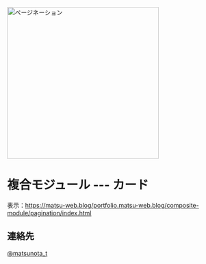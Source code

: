 <img width="354" alt="ページネーション" src="https://github.com/user-attachments/assets/4238a388-223c-425d-9e08-67b1ee6aa216">

# 複合モジュール --- カード

表示：https://matsu-web.blog/portfolio.matsu-web.blog/composite-module/pagination/index.html

## 連絡先
[@matsunota_t](https://twitter.com/matsunota_t)